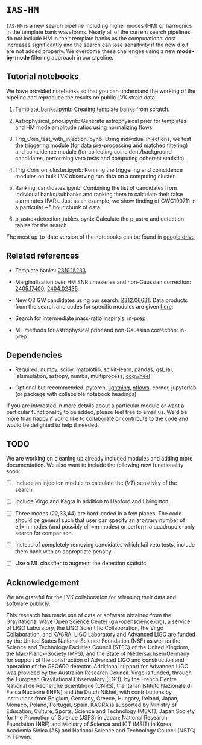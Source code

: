 # `IAS-HM`

`IAS-HM` is a new search pipeline including higher modes (HM) or harmonics in the template bank waveforms. Nearly all of the current search pipelines do not include HM in their template banks as the computational cost increases significantly and the search can lose sensitivity if the new d.o.f are not added properly. We overcome these challenges using a new **mode-by-mode** filtering approach in our pipeline.

## Tutorial notebooks

We have provided notebooks so that you can understand the working of the pipeline and reproduce the results on public LVK strain data.

1. Template_banks.ipynb: Creating template banks from scratch.

2. Astrophysical_prior.ipynb: Generate astrophysical prior for templates and HM mode amplitude ratios using normalizing flows.

3. Trig_Coin_test_with_injection.ipynb: Using individual injections, we test the triggering module (for data pre-processing and matched filtering) and coincidence module (for collecting coincident/background candidates, performing veto tests and computing coherent statistic).

4. Trig_Coin_on_cluster.ipynb: Running the triggering and coincidence modules on bulk LVK observing run data on a computing cluster.

5. Ranking_candidates.ipynb: Combining the list of candidates from individual banks/subbanks and ranking them to calculate their false alarm rates (FAR). Just as an example, we show finding of GWC190711 in a particular ~5 hour chunk of data.

6. p_astro+detection_tables.ipynb: Calculate the p_astro and detection tables for the search.

The most up-to-date version of the notebooks can be found in [google drive](https://drive.google.com/drive/folders/15avuKxY40aX9Ru_6xkacM1ZdaGL7OgQm?usp=sharing)

## Related references

* Template banks: [2310.15233](https://arxiv.org/abs/2310.15233)

* Marginalization over HM SNR timeseries and non-Gaussian correction: [2405.17400](https://arxiv.org/abs/2405.17400), [2404.02435](https://arxiv.org/abs/2404.02435)

* New O3 GW candidates using our search: [2312.06631](https://arxiv.org/abs/2312.06631). Data products from the search and codes for specific modules are given [here](https://github.com/JayWadekar/GW_higher_harmonics_search).

* Search for intermediate mass-ratio inspirals: in-prep

* ML methods for astrophysical prior and non-Gaussian correction: in-prep

## Dependencies
* Required: numpy, scipy, matplotlib, scikit-learn, pandas, gsl, lal, lalsimulation,
  astropy, numba, multiprocess, [cogwheel](https://github.com/jroulet/cogwheel)

* Optional but recommended: pytorch, [lightning](https://lightning.ai/docs/pytorch/stable/starter/installation.html), [nflows](https://pypi.org/project/nflows/), corner, jupyterlab (or package with collapsible notebook headings)

If you are interested in more details about a particular module or want a particular functionality to be added, please feel free to email us. We'd be more than happy if you'd like to collaborate or contribute to the code and would be delighted to help if needed.

## TODO

We are working on cleaning up already included modules and adding more documentation.
We also want to include the following new functionality soon:

- [ ] Include an injection module to calculate the (*VT*) senstivity of the search.

- [ ] Include Virgo and Kagra in addition to Hanford and Livingston.

- [ ] Three modes (22,33,44) are hard-coded in a few places. The code should be general such that user can specify an arbitrary number of ell=m modes (and possibly ell!=m modes) or perform a quadrupole-only search for comparison.

- [ ] Instead of completely removing candidates which fail veto tests, include them back with an appropriate penalty.

- [ ] Use a ML classfier to augment the detection statistic.

## Acknowledgement

We are grateful for the LVK collaboration for releasing their data and software publicly.

This research has made use of data or software obtained from the Gravitational Wave Open Science Center (gw-openscience.org), a service of LIGO Laboratory, the LIGO Scientific Collaboration, the Virgo Collaboration, and KAGRA. LIGO Laboratory and Advanced LIGO are funded by the United States National Science Foundation (NSF) as well as the Science and Technology Facilities Council (STFC) of the United Kingdom, the Max-Planck-Society (MPS), and the State of Niedersachsen/Germany for support of the construction of Advanced LIGO and construction and operation of the GEO600 detector. Additional support for Advanced LIGO was provided by the Australian Research Council. Virgo is funded, through the European Gravitational Observatory (EGO), by the French Centre National de Recherche Scientifique (CNRS), the Italian Istituto Nazionale di Fisica Nucleare (INFN) and the Dutch Nikhef, with contributions by institutions from Belgium, Germany, Greece, Hungary, Ireland, Japan, Monaco, Poland, Portugal, Spain. KAGRA is supported by Ministry of Education, Culture, Sports, Science and Technology (MEXT), Japan Society for the Promotion of Science (JSPS) in Japan; National Research Foundation (NRF) and Ministry of Science and ICT (MSIT) in Korea; Academia Sinica (AS) and National Science and Technology Council (NSTC) in Taiwan.
